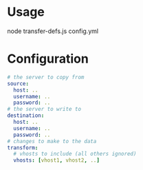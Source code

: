 # Usage

node transfer-defs.js config.yml

# Configuration

```yaml
# the server to copy from
source:
  host: ..
  username: ..
  password: ..
# the server to write to
destination:
  host: ..
  username: ..
  password: ..
# changes to make to the data
transform:
  # vhosts to include (all others ignored)
  vhosts: [vhost1, vhost2, ..]
```
